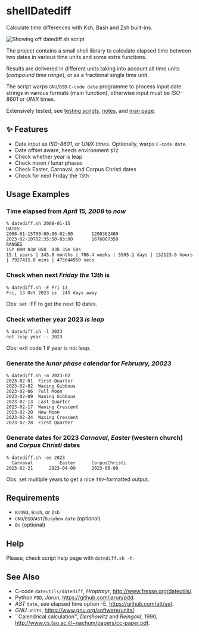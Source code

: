 # shellDatediff
Calculate time differences with Ksh, Bash and Zsh built-ins.

![Showing off datediff.sh script](https://gitlab.com/mountaineerbr/etc/-/raw/main/gfx/datediff_intro.gif)

The project contains a small shell library to calculate elapsed time
between two dates in various time units and some extra functions.

Results are delivered in different units taking into account all time
units (*compound time range*), or as a fractional single time unit.

The script warps `GNU`/`BSD` `C-code date` programme to process input
date strings in various formats (main function), otherwise
input must be *ISO-8601* or *UNIX* times.

Extensively tested, see [testing scripts](tests/), [notes](tests/d-test.sh#L78-L186), and [man page](man/README.md).


## ✨ Features

- Date input as *ISO-8601*, or *UNIX times*. Optionally, warps `C-code date`.
- Date offset aware, heeds environment `$TZ`
- Check whether year is leap
- Check moon / lunar phases
- Check Easter, Carnaval, and Corpus Christi dates
- Check for next Friday the 13th


## Usage Examples

### Time elapsed from *April 15, 2008* to *now*

```
% datediff.sh 2008-01-15
DATES-
2008-01-15T00:00:00-02:00       1200362400
2023-02-10T02:35:50-03:00       1676007350
RANGES
15Y 00M 03W 05D  03h 35m 50s
15.1 years | 345.8 months | 786.4 weeks | 5505.1 days | 132123.6 hours | 7927415.8 mins | 475644950 secs
```


### Check when next *Friday the 13th* is

```
% datediff.sh -F Fri 13
Fri, 13 Oct 2023 is  245 days away
```

Obs: set -FF to get the next 10 dates.


### Check whether year 2023 *is leap*

```
% datediff.sh -l 2023
not leap year -- 2023
```

Obs: exit code 1 if year is not leap.


### Generate the *lunar phase calendar* for *February, 20023*

```
% datediff.sh -m 2023-02
2023-02-01  First Quarter
2023-02-02  Waxing Gibbous
2023-02-06  Full Moon
2023-02-09  Waning Gibbous
2023-02-13  Last Quarter
2023-02-17  Waning Crescent
2023-02-20  New Moon
2023-02-24  Waxing Crescent
2023-02-28  First Quarter
```


### Generate dates for 2023 *Carnaval*, *Easter* (western church) and *Corpus Christi* dates

```
% datediff.sh -ee 2023
  Carnaval          Easter      CorpusChristi
2023-02-21      2023-04-09      2023-06-08
```

Obs: set multiple years to get a nice `TSV`-formatted output.


## Requirements

- `Ksh93`, `Bash`, or `Zsh`
- `GNU`/`BSD`/`AST`/`Busybox` `date` (optional)
- `Bc` (optional)


## Help

Please, check script help page with `datediff.sh -h`.


## See Also

- C-code `dateutils/datediff`, *Hroptatyr*, <http://www.fresse.org/dateutils/>.
- Python `PDD`, *Jarun*,	<https://github.com/jarun/pdd>.
- *AST* `date`, see elapsed time option -E, <https://github.com/att/ast>.
- *GNU* `units`, <https://www.gnu.org/software/units/>.
- \`\`Calendrical calculation'', *Dershowitz* and *Reingold*, 1990,	<http://www.cs.tau.ac.il/~nachum/papers/cc-paper.pdf>.



<!--

	Please, consider sending me a nickle!
		=) 	bc1qlxm5dfjl58whg6tvtszg5pfna9mn2cr2nulnjr

        -->
